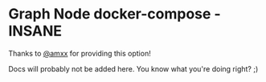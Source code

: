 <h1>Graph Node docker-compose - INSANE</h1>

Thanks to [@amxx](https://github.com/amxx/) for providing this option!

Docs will probably not be added here. You know what you're doing right? ;)

